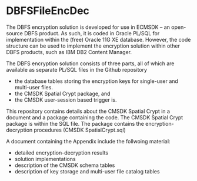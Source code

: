 # DBFSFileEncDec

The DBFS encryption solution is developed for use in ECMSDK – an open-source DBFS product. As such, it is coded in Oracle PL/SQL for implementation within the (free) Oracle 11G XE database. However, the code structure can be used to implement the encryption solution within other DBFS products, such as IBM DB2 Content Manager. 

The DBFS encryption solution consists of three parts, all of which are available as separate PL/SQL files in the Github repository
- the database tables storing the encryption keys for single-user and multi-user files. 
- the CMSDK Spatial Crypt package, and 
- the CMSDK user-session based trigger is. 

This repository contains details about the CMSDK Spatial Crypt in a document and a package containing the code.
The CMSDK Spatial Crypt package is within the SQL file. The package contains the encryption-decryption procedures (CMSDK SpatialCrypt.sql)

A document containing the Appendix include the follwoing material:
- detailed encryption-decryption results 
- solution implementations  
- description of the CMSDK schema tables 
- description of key storage and  multi-user file catalog tables

